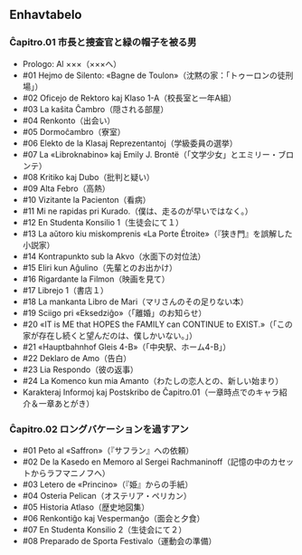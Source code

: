 ## Enhavtabelo

### Ĉapitro.01 市長と捜査官と緑の帽子を被る男

* Prologo: Al ×××（×××へ）
* #01 Hejmo de Silento: «Bagne de Toulon»（沈黙の家：「トゥーロンの徒刑場」）
* #02 Oficejo de Rektoro kaj Klaso 1-A（校長室と一年A組）
* #03 La kaŝita Ĉambro（隠される部屋）
* #04 Renkonto（出会い）
* #05 Dormoĉambro（寮室）
* #06 Elekto de la Klasaj Reprezentantoj（学級委員の選挙）
* #07 La «Libroknabino» kaj Emily J. Brontë（「文学少女」とエミリー・ブロンテ）
* #08 Kritiko kaj Dubo（批判と疑い）
* #09 Alta Febro（高熱）
* #10 Vizitante la Pacienton（看病）
* #11 Mi ne rapidas pri Kurado.（僕は、走るのが早いではなく。）
* #12 En Studenta Konsilio 1（生徒会にて１）
* #13 La aŭtoro kiu miskomprenis «La Porte Étroite»（『狭き門』を誤解した小説家）
* #14 Kontrapunkto sub la Akvo（水面下の対位法）
* #15 Eliri kun Aĝulino（先輩とのお出かけ）
* #16 Rigardante la Filmon（映画を見て）
* #17 Librejo 1（書店１）
* #18 La mankanta Libro de Mari（マリさんのその足りない本）
* #19 Sciigo pri «Eksedziĝo»（「離婚」のお知らせ）
* #20 «IT is ME that HOPES the FAMILY can CONTINUE to EXIST.»（「この家が存在し続くと望んだのは、僕しかいない。」）
* #21 «Hauptbahnhof Gleis 4-B»（「中央駅、ホーム4-B」）
* #22 Deklaro de Amo（告白）
* #23 Lia Respondo（彼の返事）
* #24 La Komenco kun mia Amanto（わたしの恋人との、新しい始まり）
* Karakteraj Informoj kaj Postskribo de Ĉapitro.01（一章時点でのキャラ紹介＆一章あとがき）

### Ĉapitro.02 ロングバケーションを過すアン

* #01 Peto al «Saffron»（『サフラン』への依頼）
* #02 De la Kasedo en Memoro al Sergei Rachmaninoff（記憶の中のカセットからラフマニノフへ）
* #03 Letero de «Princino»（『姫』からの手紙）
* #04 Osteria Pelican（オステリア・ペリカン）
* #05 Historia Atlaso（歴史地図集）
* #06 Renkontiĝo kaj Vespermanĝo（面会と夕食）
* #07 En Studenta Konsilio 2（生徒会にて２）
* #08 Preparado de Sporta Festivalo（運動会の準備）
